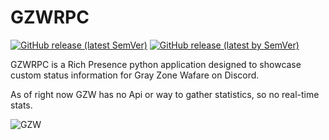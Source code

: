 # GZWRPC

[![GitHub release (latest SemVer)](https://img.shields.io/github/v/release/ethangwaddell/gzw?color=grey&label=Latest%20Release&logo=github)](https://github.com/ethangwaddell/gzw/releases)
[![GitHub release (latest by SemVer)](https://img.shields.io/github/downloads/ethangwaddell/gzw/latest/total?color=cyan&label=Downloads&logo=github)](https://github.com/ethangwaddell/gzw/releases)

GZWRPC is a Rich Presence python application designed to showcase custom status information for Gray Zone Wafare on Discord.

As of right now GZW has no Api or way to gather statistics, so no real-time stats.

![GZW](https://github.com/ethangwaddell/GZW/assets/40289304/3dc768a6-6935-4dbb-a5f9-d450981e4ed0)

